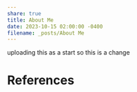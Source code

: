 ```yaml
---
share: true
title: About Me
date: 2023-10-15 02:00:00 -0400
filename: _posts/About Me
---
```


uploading this as a start
so this is a change








# References


